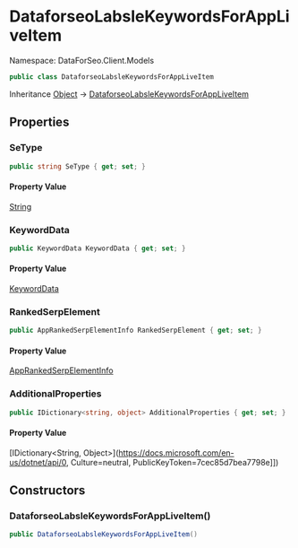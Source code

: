 # DataforseoLabsleKeywordsForAppLiveItem

Namespace: DataForSeo.Client.Models

```csharp
public class DataforseoLabsleKeywordsForAppLiveItem
```

Inheritance [Object](https://docs.microsoft.com/en-us/dotnet/api/Object) → [DataforseoLabsleKeywordsForAppLiveItem](./DataforseoLabsleKeywordsForAppLiveItem.md)

## Properties

### **SeType**

```csharp
public string SeType { get; set; }
```

#### Property Value

[String](https://docs.microsoft.com/en-us/dotnet/api/String)<br>

### **KeywordData**

```csharp
public KeywordData KeywordData { get; set; }
```

#### Property Value

[KeywordData](./KeywordData.md)<br>

### **RankedSerpElement**

```csharp
public AppRankedSerpElementInfo RankedSerpElement { get; set; }
```

#### Property Value

[AppRankedSerpElementInfo](./AppRankedSerpElementInfo.md)<br>

### **AdditionalProperties**

```csharp
public IDictionary<string, object> AdditionalProperties { get; set; }
```

#### Property Value

[IDictionary&lt;String, Object&gt;](https://docs.microsoft.com/en-us/dotnet/api/0, Culture=neutral, PublicKeyToken=7cec85d7bea7798e]])<br>

## Constructors

### **DataforseoLabsleKeywordsForAppLiveItem()**

```csharp
public DataforseoLabsleKeywordsForAppLiveItem()
```
